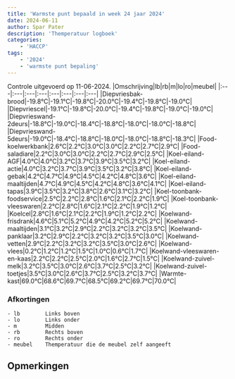 ```yaml
---
title: 'Warmste punt bepaald in week 24 jaar 2024'
date: 2024-06-11
author: Spar Pater
description: 'Themperatuur logboek'
categories:
    - 'HACCP'
tags:
    - '2024'
    - 'warmste punt bepaling'
---
```

Controle uitgevoerd op 11-06-2024.
|Omschrijving|lb|rb|m|lo|ro|meubel|
|:---|:---|:---|:---|:---|:---|:---|:---|
|Diepvriesbak-brood|-19.8°C|-19.1°C|-19.8°C|-20.0°C|-19.4°C|-19.8°C|-19.0°C|
|Diepvriescel|-19.1°C|-19.8°C|-20.0°C|-19.4°C|-19.8°C|-19.0°C|-19.0°C|
|Diepvrieswand-2deurs|-18.8°C|-19.0°C|-18.4°C|-18.8°C|-18.0°C|-18.0°C|-18.8°C|
|Diepvrieswand-5deurs|-19.0°C|-18.4°C|-18.8°C|-18.0°C|-18.0°C|-18.8°C|-18.3°C|
|Food-koelwerkbank|2.6°C|2.2°C|3.0°C|3.0°C|2.2°C|2.7°C|2.9°C|
|Food-saladiare|2.2°C|3.0°C|3.0°C|2.2°C|2.7°C|2.9°C|2.5°C|
|Koel-eiland-AGF|4.0°C|4.0°C|3.2°C|3.7°C|3.9°C|3.5°C|3.2°C|
|Koel-eiland-actie|4.0°C|3.2°C|3.7°C|3.9°C|3.5°C|3.2°C|3.8°C|
|Koel-eiland-gebak|4.2°C|4.7°C|4.9°C|4.5°C|4.2°C|4.8°C|3.6°C|
|Koel-eiland-maaltijden|4.7°C|4.9°C|4.5°C|4.2°C|4.8°C|3.6°C|4.1°C|
|Koel-eiland-tapas|3.9°C|3.5°C|3.2°C|3.8°C|2.6°C|3.1°C|3.2°C|
|Koel-toonbank-foodservice|2.5°C|2.2°C|2.8°C|1.6°C|2.1°C|2.2°C|1.9°C|
|Koel-toonbank-vleeswaren|2.2°C|2.8°C|1.6°C|2.1°C|2.2°C|1.9°C|1.2°C|
|Koelcel|2.8°C|1.6°C|2.1°C|2.2°C|1.9°C|1.2°C|2.2°C|
|Koelwand-frisdrank|4.6°C|5.1°C|5.2°C|4.9°C|4.2°C|5.2°C|5.2°C|
|Koelwand-maaltijden|3.1°C|3.2°C|2.9°C|2.2°C|3.2°C|3.2°C|3.5°C|
|Koelwand-panklaar|3.2°C|2.9°C|2.2°C|3.2°C|3.2°C|3.5°C|3.0°C|
|Koelwand-vetten|2.9°C|2.2°C|3.2°C|3.2°C|3.5°C|3.0°C|2.6°C|
|Koelwand-vlees|0.2°C|1.2°C|1.2°C|1.5°C|1.0°C|0.6°C|1.7°C|
|Koelwand-vleeswaren-en-kaas|2.2°C|2.2°C|2.5°C|2.0°C|1.6°C|2.7°C|1.5°C|
|Koelwand-zuivel-melk|3.2°C|3.5°C|3.0°C|2.6°C|3.7°C|2.5°C|3.2°C|
|Koelwand-zuivel-toetjes|3.5°C|3.0°C|2.6°C|3.7°C|2.5°C|3.2°C|3.7°C|
|Warmte-kast|69.0°C|68.6°C|69.7°C|68.5°C|69.2°C|69.7°C|70.0°C|

### Afkortingen
    - lb        Links boven
    - lo        Links onder
    - m         Midden
    - rb        Rechts boven
    - ro        Rechts onder
    - meubel    Themperatuur die de meubel zelf aangeeft

## Opmerkingen


